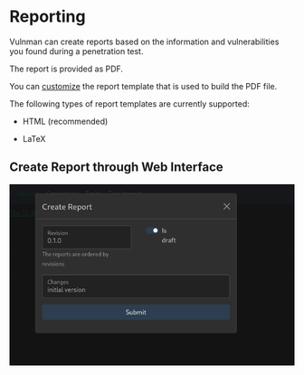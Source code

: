 # Reporting
Vulnman can create reports based on the information and vulnerabilities you found during a penetration test.

The report is provided as PDF.

You can [customize](../advanced/customize/report.md) the report template that is used to build the PDF file.

The following types of report templates are currently supported:

- HTML (recommended)

- LaTeX


## Create Report through Web Interface

![Report Modal](../static/create_report_dialog.png)
